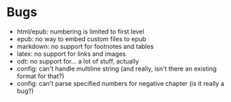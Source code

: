 Bugs 
====

* html/epub: numbering is limited to first level
* epub: no way to embed custom files to epub
* markdown: no support for footnotes and tables
* latex: no support for links and images
* odt: no support for... a lot of stuff, actually
* config: can't handle multiline string (and really, isn't there
  an existing format for that?)
* config: can't parse specified numbers for negative chapter (is it
  really a bug?)
